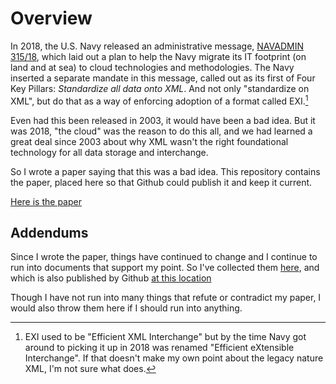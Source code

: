 # Overview

In 2018, the U.S. Navy released an administrative message, [NAVADMIN
315/18](https://www.public.navy.mil/bupers-npc/reference/messages/Documents/NAVADMINS/NAV2018/nav18315.txt),
which laid out a plan to help the Navy migrate its IT footprint (on land and at
sea) to cloud technologies and methodologies. The Navy inserted a separate
mandate in this message, called out as its first of Four Key Pillars:
_Standardize all data onto XML_. And not only "standardize on XML", but do that
as a way of enforcing adoption of a format called EXI.[^1]

Even had this been released in 2003, it would have been a bad idea. But it was
2018, "the cloud" was the reason to do this all, and we had learned a great
deal since 2003 about why XML wasn't the right foundational technology for all
data storage and interchange.

So I wrote a paper saying that this was a bad idea. This repository contains
the paper, placed here so that Github could publish it and keep it current.

[Here is the paper](https://mpyne-navy.github.io/scuttle-xml-mandate/)

## Addendums

Since I wrote the paper, things have continued to change and I continue to run
into documents that support my point. So I've collected them [here](other.md),
and which is also published by Github [at this
location](https://mpyne-navy.github.io/scuttle-xml-mandate/other)

Though I have not run into many things that refute or contradict my paper, I
would also throw them here if I should run into anything.

[^1]: EXI used to be "Efficient XML Interchange" but by the time Navy got around to picking it up in 2018 was renamed "Efficient eXtensible Interchange". If that doesn't make my own point about the legacy nature XML, I'm not sure what does.
